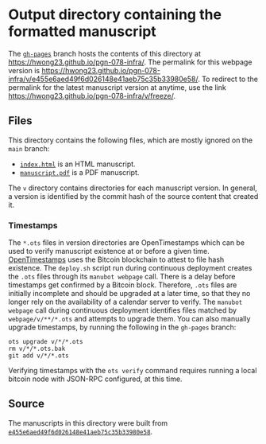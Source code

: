 # Output directory containing the formatted manuscript

The [`gh-pages`](https://github.com/hwong23/pgn-078-infra/tree/gh-pages) branch hosts the contents of this directory at <https://hwong23.github.io/pgn-078-infra/>.
The permalink for this webpage version is <https://hwong23.github.io/pgn-078-infra/v/e455e6aed49f6d026148e41aeb75c35b33980e58/>.
To redirect to the permalink for the latest manuscript version at anytime, use the link <https://hwong23.github.io/pgn-078-infra/v/freeze/>.

## Files

This directory contains the following files, which are mostly ignored on the `main` branch:

+ [`index.html`](index.html) is an HTML manuscript.
+ [`manuscript.pdf`](manuscript.pdf) is a PDF manuscript.

The `v` directory contains directories for each manuscript version.
In general, a version is identified by the commit hash of the source content that created it.

### Timestamps

The `*.ots` files in version directories are OpenTimestamps which can be used to verify manuscript existence at or before a given time.
[OpenTimestamps](https://opentimestamps.org/) uses the Bitcoin blockchain to attest to file hash existence.
The `deploy.sh` script run during continuous deployment creates the `.ots` files through its `manubot webpage` call.
There is a delay before timestamps get confirmed by a Bitcoin block.
Therefore, `.ots` files are initially incomplete and should be upgraded at a later time, so that they no longer rely on the availability of a calendar server to verify.
The `manubot webpage` call during continuous deployment identifies files matched by `webpage/v/**/*.ots` and attempts to upgrade them.
You can also manually upgrade timestamps, by running the following in the `gh-pages` branch:

```shell
ots upgrade v/*/*.ots
rm v/*/*.ots.bak
git add v/*/*.ots
```

Verifying timestamps with the `ots verify` command requires running a local bitcoin node with JSON-RPC configured, at this time.

## Source

The manuscripts in this directory were built from
[`e455e6aed49f6d026148e41aeb75c35b33980e58`](https://github.com/hwong23/pgn-078-infra/commit/e455e6aed49f6d026148e41aeb75c35b33980e58).
